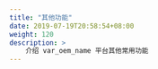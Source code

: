 ```yaml
---
title: "其他功能"
date: 2019-07-19T20:58:54+08:00
weight: 120
description: >
    介绍 var_oem_name 平台其他常用功能
---
```





